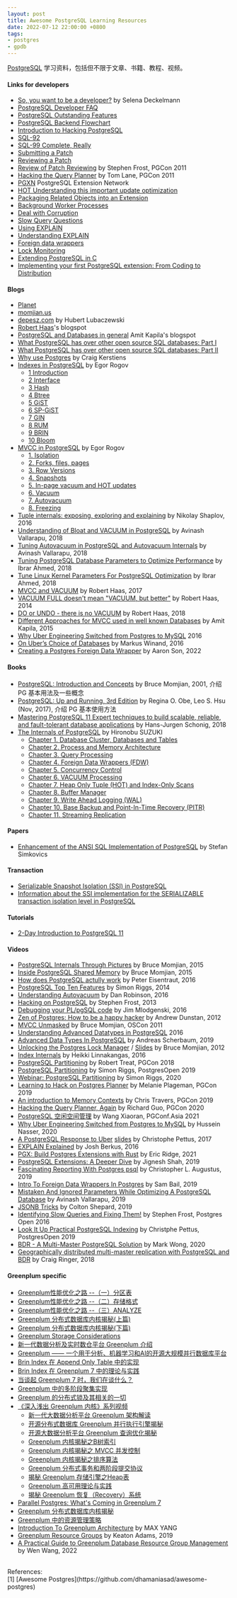 ```yaml
---
layout: post
title: Awesome PostgreSQL Learning Resources
date: 2022-07-12 22:00:00 +0800
tags:
- postgres
- gpdb
---
```


[PostgreSQL](https://www.postgresql.org/) 学习资料，包括但不限于文章、书籍、教程、视频。

<h4>Links for developers</h4>

- [So, you want to be a developer?](https://wiki.postgresql.org/wiki/So,_you_want_to_be_a_developer%3F) by Selena Deckelmann
- [PostgreSQL Developer FAQ](https://wiki.postgresql.org/wiki/Developer_FAQ)
- [PostgreSQL Outstanding Features](https://wiki.postgresql.org/wiki/Todo)
- [PostgreSQL Backend Flowchart](https://www.postgresql.org/developer/backend/)
- [Introduction to Hacking PostgreSQL](http://www.neilconway.org/talks/hacking/)
- [SQL-92](http://www.contrib.andrew.cmu.edu/~shadow/sql/sql1992.txt)
- [SQL-99 Complete, Really](https://crate.io/docs/sql-99/en/latest/)
- [Submitting a Patch](https://wiki.postgresql.org/wiki/Submitting_a_Patch)
- [Reviewing a Patch](https://wiki.postgresql.org/wiki/Reviewing_a_Patch)
- [Review of Patch Reviewing](https://www.pgcon.org/2011/schedule/events/368.en.html) by Stephen Frost, PGCon 2011
- [Hacking the Query Planner](https://www.pgcon.org/2011/schedule/attachments/188_Planner%20talk.pdf) by Tom Lane, PGCon 2011
- [PGXN](https://pgxn.org/)  PostgreSQL Extension Network
- [HOT Understanding this important update optimization](https://www.slideshare.net/GrantMcAlister/hot-understanding-this-important-update-optimization)
- [Packaging Related Objects into an Extension](https://www.postgresql.org/docs/current/extend-extensions.html)
- [Background Worker Processes](https://www.postgresql.org/docs/current/bgworker.html)
- [Deal with Corruption](https://wiki.postgresql.org/wiki/Corruption)
- [Slow Query Questions](https://wiki.postgresql.org/wiki/Slow_Query_Questions)
- [Using EXPLAIN](https://wiki.postgresql.org/wiki/Using_EXPLAIN)
- [Understanding EXPLAIN](https://public.dalibo.com/exports/conferences/_archives/_2012/201211_explain/understanding_explain.pdf)
- [Foreign data wrappers](https://wiki.postgresql.org/wiki/Foreign_data_wrappers)
- [Lock Monitoring](https://wiki.postgresql.org/wiki/Lock_Monitoring)
- [Extending PostgreSQL in C](https://pgconf.ru/media/2020/02/19/Extending_PostgreSQL_in_C.pdf)
- [Implementing your first PostgreSQL extension: From Coding to Distribution](https://www.postgresql.eu/events/pgconfeu2019/sessions/session/2641/slides/265/Implementing%20your%20first%20PostgreSQL%20extension.pdf)

<h4>Blogs</h4>

- [Planet](https://planet.postgresql.org/)
- [momjian.us](https://momjian.us/)
- [depesz.com](https://www.depesz.com/) by Hubert Lubaczewski
- [Robert Haas](https://rhaas.blogspot.com/)'s blogspot
- [PostgreSQL and Databases in general](http://amitkapila16.blogspot.com/) Amit Kapila's blogspot
- [What PostgreSQL has over other open source SQL databases: Part I](https://www.compose.com/articles/what-postgresql-has-over-other-open-source-sql-databases/)
- [What PostgreSQL has over other open source SQL databases: Part II](https://www.compose.com/articles/what-postgresql-has-over-other-open-source-sql-databases-part-ii/)
- [Why use Postgres](https://www.craigkerstiens.com/2017/04/30/why-postgres-five-years-later/) by Craig Kerstiens
- [Indexes in PostgreSQL](https://habr.com/en/company/postgrespro/blog/441962/) by Egor Rogov
  - [1 Introduction](https://postgrespro.com/blog/pgsql/3994098)
  - [2 Interface](https://postgrespro.com/blog/pgsql/4161264)
  - [3 Hash](https://postgrespro.com/blog/pgsql/4161321)
  - [4 Btree](https://postgrespro.com/blog/pgsql/4161516)
  - [5 GiST](https://postgrespro.com/blog/pgsql/4175817)
  - [6 SP-GiST](https://postgrespro.com/blog/pgsql/4220639)
  - [7 GIN](https://postgrespro.com/blog/pgsql/4261647)
  - [8 RUM](https://postgrespro.com/blog/pgsql/4262305)
  - [9 BRIN](https://postgrespro.com/blog/pgsql/5967830)
  - [10 Bloom](https://postgrespro.com/blog/pgsql/5967832)
- [MVCC in PostgreSQL](https://habr.com/en/company/postgrespro/blog/467437/) by Egor Rogov
  - [1. Isolation](https://habr.com/en/company/postgrespro/blog/467437/)
  - [2. Forks, files, pages](https://habr.com/en/company/postgrespro/blog/469087/)
  - [3. Row Versions](https://habr.com/en/company/postgrespro/blog/477648/)
  - [4. Snapshots](https://habr.com/en/company/postgrespro/blog/479512/)
  - [5. In-page vacuum and HOT updates](https://habr.com/en/company/postgrespro/blog/483768/)
  - [6. Vacuum](https://habr.com/en/company/postgrespro/blog/484106/)
  - [7. Autovacuum](https://habr.com/en/company/postgrespro/blog/486104/)
  - [8. Freezing](https://habr.com/en/company/postgrespro/blog/487590/)
- [Tuple internals: exposing, exploring and explaining](https://pgconf.ru/media/2016/05/13/tuple-internals.pdf) by Nikolay Shaplov, 2016
- [Understanding of Bloat and VACUUM in PostgreSQL](https://www.percona.com/blog/2018/08/06/basic-understanding-bloat-vacuum-postgresql-mvcc/) by Avinash Vallarapu, 2018
- [Tuning Autovacuum in PostgreSQL and Autovacuum Internals](https://www.percona.com/blog/2018/08/10/tuning-autovacuum-in-postgresql-and-autovacuum-internals/) by Avinash Vallarapu, 2018
- [Tuning PostgreSQL Database Parameters to Optimize Performance](https://www.percona.com/blog/2018/08/31/tuning-postgresql-database-parameters-to-optimize-performance/) by Ibrar Ahmed, 2018
- [Tune Linux Kernel Parameters For PostgreSQL Optimization](https://www.percona.com/blog/2018/08/29/tune-linux-kernel-parameters-for-postgresql-optimization/) by Ibrar Ahmed, 2018
- [MVCC and VACUUM](http://rhaas.blogspot.com/2017/12/mvcc-and-vacuum.html) by Robert Haas, 2017
- [VACUUM FULL doesn't mean "VACUUM, but better"](http://rhaas.blogspot.com/2014/03/vacuum-full-doesnt-mean-vacuum-but.html) by Robert Haas, 2014
- [DO or UNDO - there is no VACUUM](http://rhaas.blogspot.com/2018/01/do-or-undo-there-is-no-vacuum.html) by Robert Haas, 2018
- [Different Approaches for MVCC used in well known Databases](http://amitkapila16.blogspot.com/2015/03/different-approaches-for-mvcc-used-in.html) by Amit Kapila, 2015
- [Why Uber Engineering Switched from Postgres to MySQL](https://www.uber.com/blog/postgres-to-mysql-migration/) 2016
- [On Uber’s Choice of Databases](https://use-the-index-luke.com/blog/2016-07-29/on-ubers-choice-of-databases) by Markus Winand, 2016
- [Creating a Postgres Foreign Data Wrapper](https://www.dolthub.com/blog/2022-01-26-creating-a-postgres-foreign-data-wrapper/) by Aaron Son, 2022


<h4>Books</h4>

- [PostgreSQL: Introduction and Concepts](https://momjian.us/main/writings/pgsql/aw_pgsql_book/0.html) by Bruce Momjian, 2001, 介绍 PG 基本用法及一些概念
- [PostgreSQL: Up and Running, 3rd Edition][postgres_up_and_running_3rd] by Regina O. Obe, Leo S. Hsu (Nov, 2017), 介绍 PG 基本使用方法
- [Mastering PostgreSQL 11 Expert techniques to build scalable, reliable, and fault-tolerant database applications][mastering_pg_11] by Hans-Jurgen Schonig, 2018
- [The Internals of PostgreSQL][postgres_internals] by Hironobu SUZUKI
  - [Chapter 1. Database Cluster, Databases and Tables](http://www.interdb.jp/pg/pgsql01.html)
  - [Chapter 2. Process and Memory Architecture](http://www.interdb.jp/pg/pgsql02.html)
  - [Chapter 3. Query Processing](http://www.interdb.jp/pg/pgsql03.html)
  - [Chapter 4. Foreign Data Wrappers (FDW)](http://www.interdb.jp/pg/pgsql04.html)
  - [Chapter 5. Concurrency Control](http://www.interdb.jp/pg/pgsql05.html)
  - [Chapter 6. VACUUM Processing](http://www.interdb.jp/pg/pgsql06.html)
  - [Chapter 7. Heap Only Tuple (HOT) and Index-Only Scans](http://www.interdb.jp/pg/pgsql07.html)
  - [Chapter 8. Buffer Manager](http://www.interdb.jp/pg/pgsql08.html)
  - [Chapter 9. Write Ahead Logging (WAL)](http://www.interdb.jp/pg/pgsql09.html)
  - [Chapter 10. Base Backup and Point-In-Time Recovery (PITR)](https://www.interdb.jp/pg/pgsql10.html)
  - [Chapter 11. Streaming Replication](https://www.interdb.jp/pg/pgsql11.html)

<h4>Papers</h4>

- [Enhancement of the ANSI SQL Implementation of PostgreSQL](https://www.ic.unicamp.br/~celio/livrobd/postgres/ansi_sql_implementation_postgresql.pdf) by Stefan Simkovics

<h4>Transaction</h4>

- [Serializable Snapshot Isolation (SSI) in PostgreSQL](https://wiki.postgresql.org/wiki/SSI)
- [Information about the SSI implementation for the SERIALIZABLE transaction isolation level in PostgreSQL](https://wiki.postgresql.org/wiki/Serializable)

<h4>Tutorials</h4>

- [2-Day Introduction to PostgreSQL 11](https://postgrespro.com/education/courses/2dINTRO)

<h4>Videos</h4>

- [PostgreSQL Internals Through Pictures](https://www.youtube.com/watch?v=JFh22atXTRQ) by Bruce Momjian, 2015
- [Inside PostgreSQL Shared Memory](https://www.youtube.com/watch?v=BNDjonm7s7I) by Bruce Momjian, 2015
- [How does PostgreSQL actully work](https://www.youtube.com/watch?v=OeKbL55OyL0) by Peter Eisentraut, 2016
- [PostgreSQL Top Ten Features](https://www.youtube.com/watch?v=KK0YPraAYTo) by Simon Riggs, 2014
- [Understanding Autovacuum](https://www.youtube.com/watch?v=GqrBp0gyNHs) by Dan Robinson, 2016
- [Hacking on PostgreSQL](https://www.youtube.com/watch?v=-OZEPExwZEw) by Stephen Frost, 2013
- [Debugging your PL/pgSQL code](https://www.youtube.com/watch?v=pOb-7JZQoW4) by Jim Mlodgenski, 2016
- [Zen of Postgres: How to be a happy hacker](https://www.youtube.com/watch?v=yFDyM29tB6k) by Andrew Dunstan, 2012
- [MVCC Unmasked](https://www.youtube.com/watch?v=sq_aO34SWZc) by Bruce Momjian, OSCon 2011
- [Understanding Advanced Datatypes in PostgreSQL](https://www.youtube.com/watch?v=wzKWMF-kWGc) 2016
- [Advanced Data Types In PostgreSQL](https://www.youtube.com/watch?v=lHaqPaua7nc) by Andreas Scherbaum, 2019
- [Unlocking the Postgres Lock Manager](https://www.youtube.com/watch?v=s3ee0nuDDqs) / [Slides](https://momjian.us/main/writings/pgsql/locking.pdf) by Bruce Momjian, 2012
- [Index Internals](https://www.youtube.com/watch?v=W6B8-srOsrs) by Heikki Linnakangas, 2016
- [PostgreSQL Partitioning](https://www.youtube.com/watch?v=yp_8QSWOcTI) by Robert Treat, PGCon 2018
- [PostgreSQL Partitioning](https://www.youtube.com/watch?v=JWQVDKw1HVk) by Simon Riggs, PostgresOpen 2019
- [Webinar: PostgreSQL Partitioning](https://www.youtube.com/watch?v=7VCSmuHMpfk) by Simon Riggs, 2020
- [Learning to Hack on Postgres Planner](https://www.youtube.com/watch?v=j7UPVU5UCV4) by Melanie Plageman, PGCon 2019
- [An introduction to Memory Contexts](https://www.youtube.com/watch?v=tP2pHbKz2R0) by Chris Travers, PGCon 2019
- [Hacking the Query Planner, Again](https://www.youtube.com/watch?v=wTg02tniO2A) by Richard Guo, PGCon 2020
- [PostgreSQL 空闲空间管理](https://www.bilibili.com/video/BV1934y1i7pk) by Wang Xiaoran, PGConf.Asia 2021
- [Why Uber Engineering Switched from Postgres to MySQL](https://www.youtube.com/watch?v=_E43l5EbNI4) by Hussein Nasser, 2020
- [A PostgreSQL Response to Uber](https://www.youtube.com/watch?v=5dIbB5GIqAo) [slides](https://thebuild.com/presentations/uber-perconalive-2017.pdf) by Christophe Pettus, 2017
- [EXPLAIN Explained](https://www.youtube.com/watch?v=mCwwFAl1pBU) by Josh Berkus, 2016
- [PGX: Build Postgres Extensions with Rust](https://www.youtube.com/watch?v=RORkgaURcS0) by Eric Ridge, 2021
- [PostgreSQL Extensions: A Deeper Dive](https://www.youtube.com/watch?v=HNg-N7ZjwjE) by Jignesh Shah, 2019
- [Fascinating Reporting With Postgres psql](https://www.youtube.com/watch?v=GMiJs7YSzXM) by Christopher L. Augustus, 2019
- [Intro To Foreign Data Wrappers In Postgres](https://www.youtube.com/watch?v=Swl0P7cP3-w) by Sam Bail, 2019
- [Mistaken And Ignored Parameters While Optimizing A PostgreSQL Database](https://www.youtube.com/watch?v=lJ18c1hGRBM) by Avinash Vallarapu, 2019
- [JSONB Tricks](https://www.youtube.com/watch?v=p9RItyeKbLQ) by Colton Shepard, 2019
- [Identifying Slow Queries and Fixing Them!](https://www.youtube.com/watch?v=yhOkob2PQFQ) by Stephen Frost, Postgres Open 2016
- [Look It Up Practical PostgreSQL Indexing](https://www.youtube.com/watch?v=Xv0NFozBIbM) by Christphe Pettus, PostgresOpen 2019
- [BDR - A Multi-Master PostgreSQL Solution](https://www.youtube.com/watch?v=c1UTRLomic4) by Mark Wong, 2020
- [Geographically distributed multi-master replication with PostgreSQL and BDR](https://www.youtube.com/watch?v=ExASIbBIDhM) by Craig Ringer, 2018

<h4>Greenplum specific</h4>

- [Greenplum性能优化之路 --（一）分区表](https://cloud.tencent.com/developer/article/1374067)
- [Greenplum性能优化之路 --（二）存储格式](https://cloud.tencent.com/developer/article/1393372)
- [Greenplum性能优化之路 --（三）ANALYZE](https://cloud.tencent.com/developer/article/1685910)
- [Greenplum 分布式数据库内核揭秘(上篇)](https://cn.greenplum.org/greenplum-distributed-database-kernel-1/)
- [Greenplum 分布式数据库内核揭秘(下篇)](https://cn.greenplum.org/greenplum-distributed-database-kernel-2/)
- [Greenplum Storage Considerations](https://www.youtube.com/watch?v=6xRiERh-x24)
- [新一代数据分析及实时数仓平台 Greenplum 介绍](https://www.bilibili.com/video/BV1Zr4y127Zk)
- [Greenplum —— 一个用于分析、机器学习和AI的开源大规模并行数据库平台](https://www.bilibili.com/video/BV1v5411u7VE)
- [Brin Index 在 Append Only Table 中的实现](https://www.bilibili.com/video/BV12V411a7A5)
- [Brin Index 在 Greenplum 7 中的理论与实践](https://www.bilibili.com/video/BV1YU4y187ia)
- [当谈起 Greenplum 7 时，我们在谈什么？](https://www.bilibili.com/video/BV1WV411n7Zh)
- [Greenplum 中的多阶段聚集实现](https://www.bilibili.com/video/BV1ey4y1H7eb)
- [Greenplum 的分布式锁及其相关的一切](https://www.bilibili.com/video/BV1vZ4y1G7fy)
- [《深入浅出 Greenplum 内核》系列视频](https://space.bilibili.com/489184136/channel/seriesdetail?sid=888852)
  - [新一代大数据分析平台 Greenplum 架构解读](https://www.bilibili.com/video/BV1Sf4y1U7QP)
  - [开源分布式数据库 Greenplum 并行执行引擎揭秘](https://www.bilibili.com/video/BV1Si4y1474L)
  - [开源大数据分析平台 Greenplum 查询优化揭秘](https://www.bilibili.com/video/BV1J5411Y7yu)
  - [Greenplum 内核揭秘之B树索引](https://www.bilibili.com/video/BV1164y1F7XP)
  - [Greenplum 内核揭秘之 MVCC 并发控制](https://www.bilibili.com/video/BV1yT4y1w7Fn)
  - [Greenplum 内核揭秘之排序算法](https://www.bilibili.com/video/BV17f4y1D76h)
  - [Greenplum 分布式事务和两阶段提交协议](https://www.bilibili.com/video/BV1et4y1e7RF)
  - [揭秘 Greenplum 存储引擎之Heap表](https://www.bilibili.com/video/BV1fK4y1j7jJ)
  - [Greenplum 高可用理论与实践](https://www.bilibili.com/video/BV1Sz4y167cP)
  - [揭秘 Greenplum 恢复（Recovery）系统](https://www.bilibili.com/video/BV1Ft4y1B74e)
- [Parallel Postgres: What's Coming in Greenplum 7](https://www.youtube.com/watch?v=-8RbbETBs4E)
- [Greenplum 分布式数据库内核揭秘](https://www.bilibili.com/video/BV1sP4y1T7wo)
- [Greenplum 中的资源管理策略](https://www.bilibili.com/video/BV1uZ4y167Sh)
- [Introduction To Greenplum Architecture](https://greenplum.org/introduction-to-greenplum-architecture/) by MAX YANG
- [Greenplum Resource Groups](https://www.youtube.com/watch?v=NAYuyHkoPDQ) by Keaton Adams, 2019
- [A Practical Guide to Greenplum Database Resource Group Management](https://s3.amazonaws.com/greenplum.org/wp-content/uploads/2022/08/09154511/PracticalGuidetoGreenplumDatabaseResourceGroups-v1.pdf) by Wen Wang, 2022

<br>
<span class="post-meta">
References:
</span>
<br>
<span class="post-meta">
[1] [Awesome Postgres](https://github.com/dhamaniasad/awesome-postgres)<br>
</span>

[postgres_up_and_running_3rd]: https://www.oreilly.com/library/view/postgresql-up-and/9781491963401/
[postgres_internals]: http://www.interdb.jp/pg/
[mastering_pg_11]: https://www.amazon.com/Mastering-PostgreSQL-techniques-fault-tolerant-applications/dp/1789537819
